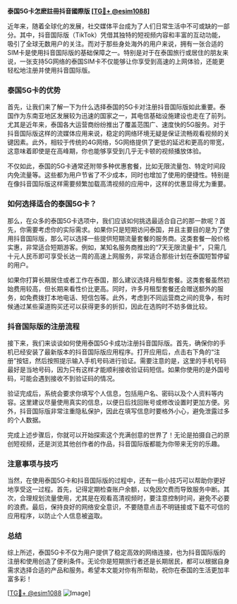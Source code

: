 **泰国5G卡怎麽註冊抖音國際版 [[TG💪+ @esim1088](https://t.me/s/esim1088)]**

近年来，随着全球化的发展，社交媒体平台成为了人们日常生活中不可或缺的一部分。其中，抖音国际版（TikTok）凭借其独特的短视频内容和丰富的互动功能，吸引了全球无数用户的关注。而对于那些身处海外的用户来说，拥有一张合适的SIM卡是使用抖音国际版的基础保障之一。特别是对于在泰国旅行或居住的朋友来说，一张支持5G网络的泰国SIM卡不仅能够让你享受到高速的上网体验，还能更轻松地注册并使用抖音国际版。

### 泰国5G卡的优势

首先，让我们来了解一下为什么选择泰国的5G卡对注册抖音国际版如此重要。泰国作为东南亚地区发展较为迅速的国家之一，其电信基础设施建设也走在了前列。尤其是近年来，泰国各大运营商纷纷推出了覆盖范围广、速度快的5G服务。对于抖音国际版这样的流媒体应用来说，稳定的网络环境无疑是保证流畅观看视频的关键因素。此外，相较于传统的4G网络，5G网络提供了更低的延迟和更高的带宽，这意味着即使是在高峰期，你也能够享受到几乎无卡顿的视频播放体验。

不仅如此，泰国的5G卡通常还附带多种优惠套餐，比如无限流量包、特定时间段内免流量等。这些都为用户节省了不少成本，同时也增加了使用的便捷性。特别是在像抖音国际版这样需要频繁加载高清视频的应用中，这样的优惠显得尤为重要。

### 如何选择适合的泰国5G卡？

那么，在众多的泰国5G卡选项中，我们应该如何挑选最适合自己的那一款呢？首先，你需要考虑你的实际需求。如果你只是短期访问泰国，并且主要目的是为了使用抖音国际版，那么可以选择一些提供短期流量套餐的服务商。这类套餐一般价格实惠，非常适合短期游客。例如，某知名服务商推出的“7天无限流量卡”，只需几十元人民币即可享受长达一周的高速上网服务，非常适合那些计划在泰国短暂停留的用户。

如果你打算长期居住或者工作在泰国，那么建议选择月租型套餐。这类套餐虽然初始费用较高，但长期来看性价比更高。同时，许多月租型套餐还会赠送额外的服务，如免费拨打本地电话、短信包等。此外，考虑到不同运营商之间的竞争，有时候通过某些渠道购买还可以获得更多的折扣，因此在选购时不妨多做比较。

### 抖音国际版的注册流程

接下来，我们来谈谈如何使用泰国5G卡成功注册抖音国际版。首先，确保你的手机已经安装了最新版本的抖音国际版应用程序。打开应用后，点击右下角的“注册”按钮，然后按照提示输入手机号码进行验证。需要注意的是，这里的手机号码最好是当地号码，因为只有这样才能顺利接收验证码短信。如果你使用的是外国号码，可能会遇到接收不到验证码的情况。

验证完成后，系统会要求你填写个人信息，包括用户名、密码以及个人资料等内容。这里建议尽量使用真实的信息，以便日后找回账号或修改设置时更加方便。另外，抖音国际版非常注重隐私保护，因此在填写信息时要格外小心，避免泄露过多的个人数据。

完成上述步骤后，你就可以开始探索这个充满创意的世界了！无论是拍摄自己的原创短视频，还是浏览其他创作者的作品，抖音国际版都能为你带来无穷的乐趣。

### 注意事项与技巧

当然，在使用泰国5G卡和抖音国际版的过程中，还有一些小技巧可以帮助你更好地享受这一过程。首先，记得定期检查账户余额，以免因欠费而导致服务中断。其次，合理规划流量使用，尤其是在观看高清视频时，要注意控制时间，避免不必要的浪费。最后，保持良好的网络安全意识，不要随意点击不明链接或下载不可信的应用程序，以防止个人信息被盗取。

### 总结

综上所述，泰国5G卡不仅为用户提供了稳定高效的网络连接，也为抖音国际版的注册和使用创造了便利条件。无论你是短期旅行者还是长期居民，都可以根据自身需求选择合适的产品和服务。希望本文能对你有所帮助，祝你在泰国的生活更加丰富多彩！

[[TG💪+ @esim1088](https://t.me/s/esim1088) ![Image](https://i.postimg.cc/4NQfJmqS/Snipaste-2025-05-13-00-14-12.png)]